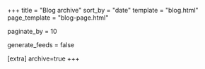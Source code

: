 +++
title = "Blog archive"
sort_by = "date"
template = "blog.html"
page_template = "blog-page.html"

paginate_by = 10

generate_feeds = false

[extra]
archive=true
+++